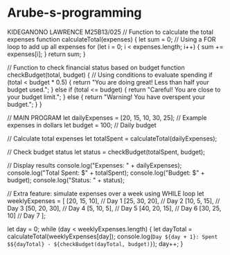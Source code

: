 # Arube-s-programming
KIDEGANONO LAWRENCE
M25B13/025
// Function to calculate the total expenses
function calculateTotal(expenses) {
    let sum = 0;
    // Using a FOR loop to add up all expenses
    for (let i = 0; i < expenses.length; i++) {
        sum += expenses[i];
    }
    return sum;
}

// Function to check financial status based on budget
function checkBudget(total, budget) {
    // Using conditions to evaluate spending
    if (total < budget * 0.5) {
        return "You are doing great! Less than half your budget used.";
    } else if (total <= budget) {
        return "Careful! You are close to your budget limit.";
    } else {
        return "Warning! You have overspent your budget.";
    }
}

// MAIN PROGRAM
let dailyExpenses = [20, 15, 10, 30, 25]; // Example expenses in dollars
let budget = 100; // Daily budget

// Calculate total expenses
let totalSpent = calculateTotal(dailyExpenses);

// Check budget status
let status = checkBudget(totalSpent, budget);

// Display results
console.log("Expenses: " + dailyExpenses);
console.log("Total Spent: $" + totalSpent);
console.log("Budget: $" + budget);
console.log("Status: " + status);

// Extra feature: simulate expenses over a week using WHILE loop
let weeklyExpenses = [
    [20, 15, 10],    // Day 1
    [25, 30, 20],    // Day 2
    [10, 5, 15],     // Day 3
    [50, 20, 30],    // Day 4
    [5, 10, 5],      // Day 5
    [40, 20, 15],    // Day 6
    [30, 25, 10]     // Day 7
];

let day = 0;
while (day < weeklyExpenses.length) {
    let dayTotal = calculateTotal(weeklyExpenses[day]);
    console.log(`Day ${day + 1}: Spent $${dayTotal} - ${checkBudget(dayTotal, budget)}`);
    day++;
}
